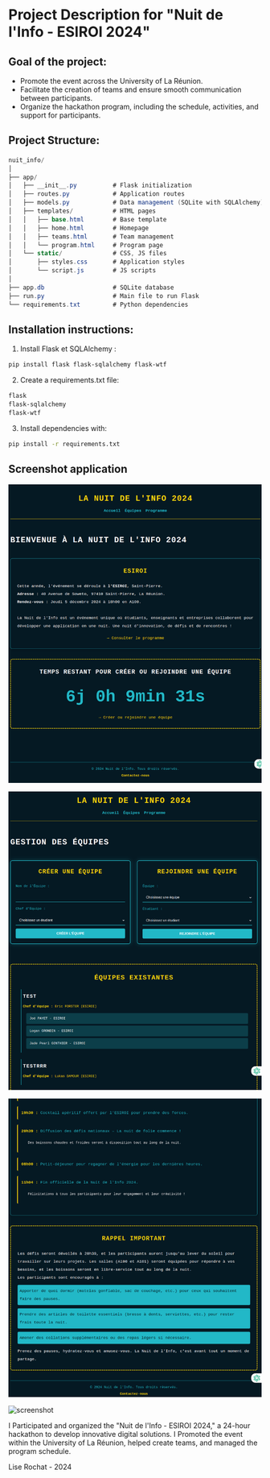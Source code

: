 # Project Description for "Nuit de l'Info - ESIROI 2024"

## Goal of the project:

- Promote the event across the University of La Réunion.
- Facilitate the creation of teams and ensure smooth communication between participants.
- Organize the hackathon program, including the schedule, activities, and support for participants.

## Project Structure:

```csharp
nuit_info/
│
├── app/
│   ├── __init__.py          # Flask initialization
│   ├── routes.py            # Application routes
│   ├── models.py            # Data management (SQLite with SQLAlchemy)
│   ├── templates/           # HTML pages
│   │   ├── base.html        # Base template
│   │   ├── home.html        # Homepage
│   │   ├── teams.html       # Team management
│   │   └── program.html     # Program page
│   └── static/              # CSS, JS files
│       ├── styles.css       # Application styles
│       └── script.js        # JS scripts
│
├── app.db                   # SQLite database
├── run.py                   # Main file to run Flask
└── requirements.txt         # Python dependencies
```

## Installation instructions: 

1. Install Flask et SQLAlchemy :
```bash
pip install flask flask-sqlalchemy flask-wtf
```

2. Create a requirements.txt file:
```bash
flask
flask-sqlalchemy
flask-wtf
```

3. Install dependencies with:
```bash
pip install -r requirements.txt
```

## Screenshot application 

![screenshot](./app/static/screenshot01.png)

![screenshot](./app/static/screenshot02.png)

![screenshot](./app/static/screenshot03.png)

![screenshot](./app/static/screenshot04.png)

I Participated and organized the "Nuit de l'Info - ESIROI 2024," a 24-hour hackathon to develop innovative digital solutions.
I Promoted the event within the University of La Réunion, helped create teams, and managed the program schedule.

Lise Rochat - 2024 